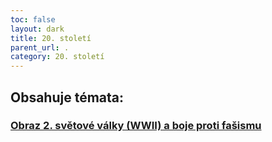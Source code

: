 ```yaml
---
toc: false
layout: dark
title: 20. století
parent_url: . 
category: 20. století
---
```


## Obsahuje témata:

### [Obraz 2. světové války \(WWII\) a boje proti fašismu](Obraz%20WWII%20a%20boje%20proti%20fašismu)
